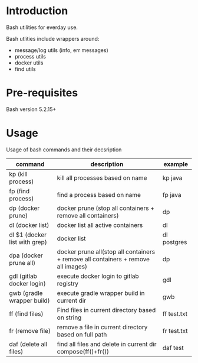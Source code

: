 # Introduction
Bash utilities for everday use.

Bash utlities include wrappers around: 

- message/log utils (info, err messages)
- process utils
- docker utils
- find utils

# Pre-requisites
Bash version 5.2.15+ 

# Usage

Usage of bash commands and their decsription

| command                          | description                                                                          | example
| --------                         | -------                                                                              | ------------- 
| kp (kill process)                | kill all processes based on name                                                     | kp java
| fp (find process)                | find a process based on name                                                         | fp java
| dp (docker prune)                | docker prune (stop all containers + remove all containers)                           | dp
| dl (docker list)                 | docker list all active containers                                                    | dl
| dl $1 (docker list with grep)    | docker list                                                                          | dl postgres
| dpa (docker prune all)           | docker prune all(stop all containers + remove all containers + remove all images)    | dp
| gdl (gitlab docker login)        | execute docker login to gitlab registry                                              | gdl
| gwb (gradle wrapper build)       | execute gradle wrapper build in current dir                                          | gwb
| ff (find files)                  | Find files in current directory based on string                                      | ff test.txt
| fr (remove file)                 | remove a file in current directory based on full path                                | fr test.txt
| daf (delete all files)           | find all files and delete in current dir compose(ff()+fr())                          | daf test

